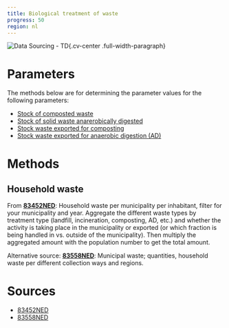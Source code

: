 ```yaml
---
title: Biological treatment of waste 
progress: 50
region: nl
---
```


![Data Sourcing - TD](/images/data-sourcing-td.jpg){.cv-center .full-width-paragraph}


# Parameters
The methods below are for determining the parameter values for the following parameters:

- [Stock of composted waste](/5-resources/1-data/definitions/parameters/stock_waste_composting.md)
- [Stock of solid waste anarerobically digested](/5-resources/1-data/definitions/parameters/stock_tonnes_solid_waste_anaerobically_digested.md)
- [Stock waste exported for composting](/5-resources/1-data/definitions/parameters/stock_exported_waste_composting.md)
- [Stock waste exported for anaerobic digestion (AD)](/5-resources/1-data/definitions/parameters/stock_exported_waste_anaerobic_digestion.md)



# Methods

## Household waste

From **[83452NED](/5-resources/1-data/data-transformation/nl/2-data-descriptors/83452ned.md)**: Household waste per municipality per inhabitant, filter for your municipality and year. Aggregate the different waste types by treatment type (landfill, incineration, composting, AD, etc.) and whether the activity is taking place in the municipality or exported (or which fraction is being handled in vs. outside of the municipality). Then multiply the aggregated amount with the population number to get the total amount.

Alternative source: **[83558NED](/5-resources/1-data/data-transformation/nl/2-data-descriptors/83558ned.md)**: Municipal waste; quantities, household waste per different collection ways and regions.




# Sources

- [83452NED](/5-resources/1-data/data-transformation/nl/2-data-descriptors/83452ned.md)
- [83558NED](/5-resources/1-data/data-transformation/nl/2-data-descriptors/83558ned.md)



